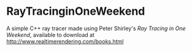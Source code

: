 # RayTracinginOneWeekend

A simple C++ ray tracer made using Peter Shirley's *Ray Tracing in One Weekend*, available to download at http://www.realtimerendering.com/books.html
